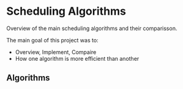 
# Scheduling Algorithms 

Overview of the main scheduling algorithms and their comparisson. 

The main goal of this project was to:

* Overview, Implement, Compaire 
* How one algorithm is more efficient than another

## Algorithms 

